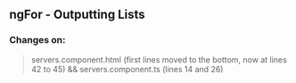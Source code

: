 ## ngFor - Outputting Lists ##

### Changes on: ###
> servers.component.html (first lines moved to the bottom, now at lines 42 to 45)  && servers.component.ts (lines 14 and 26)